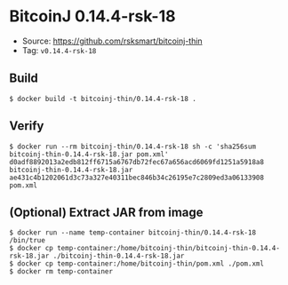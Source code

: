 # BitcoinJ 0.14.4-rsk-18

* Source: https://github.com/rsksmart/bitcoinj-thin
* Tag: `v0.14.4-rsk-18`

## Build

```
$ docker build -t bitcoinj-thin/0.14.4-rsk-18 .
```

## Verify

```
$ docker run --rm bitcoinj-thin/0.14.4-rsk-18 sh -c 'sha256sum bitcoinj-thin-0.14.4-rsk-18.jar pom.xml'
d0adf8892013a2edb812ff6715a6767db72fec67a656acd6069fd1251a5918a8  bitcoinj-thin-0.14.4-rsk-18.jar
ae431c4b1202061d3c73a327e40311bec846b34c26195e7c2809ed3a06133908  pom.xml
```

## (Optional) Extract JAR from image

```
$ docker run --name temp-container bitcoinj-thin/0.14.4-rsk-18 /bin/true
$ docker cp temp-container:/home/bitcoinj-thin/bitcoinj-thin-0.14.4-rsk-18.jar ./bitcoinj-thin-0.14.4-rsk-18.jar
$ docker cp temp-container:/home/bitcoinj-thin/pom.xml ./pom.xml
$ docker rm temp-container
```
